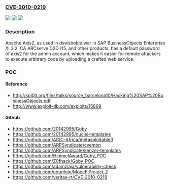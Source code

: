 ### [CVE-2010-0219](https://cve.mitre.org/cgi-bin/cvename.cgi?name=CVE-2010-0219)
![](https://img.shields.io/static/v1?label=Product&message=n%2Fa&color=blue)
![](https://img.shields.io/static/v1?label=Version&message=n%2Fa&color=blue)
![](https://img.shields.io/static/v1?label=Vulnerability&message=n%2Fa&color=brighgreen)

### Description

Apache Axis2, as used in dswsbobje.war in SAP BusinessObjects Enterprise XI 3.2, CA ARCserve D2D r15, and other products, has a default password of axis2 for the admin account, which makes it easier for remote attackers to execute arbitrary code by uploading a crafted web service.

### POC

#### Reference
- http://spl0it.org/files/talks/source_barcelona10/Hacking%20SAP%20BusinessObjects.pdf
- http://www.exploit-db.com/exploits/15869

#### Github
- https://github.com/20142995/Goby
- https://github.com/20142995/nuclei-templates
- https://github.com/ACIC-Africa/metasploitable3
- https://github.com/ARPSyndicate/cvemon
- https://github.com/ARPSyndicate/kenzer-templates
- https://github.com/HimmelAward/Goby_POC
- https://github.com/Z0fhack/Goby_POC
- https://github.com/adamziaja/vulnerability-check
- https://github.com/ugurilgin/MoocFiProject-2
- https://github.com/veritas-rt/CVE-2010-0219


